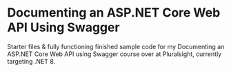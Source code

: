 # Documenting an ASP.NET Core Web API Using Swagger
Starter files &amp; fully functioning finished sample code for my Documenting an ASP.NET Core Web API using Swagger course over at Pluralsight, currently targeting .NET 8.
